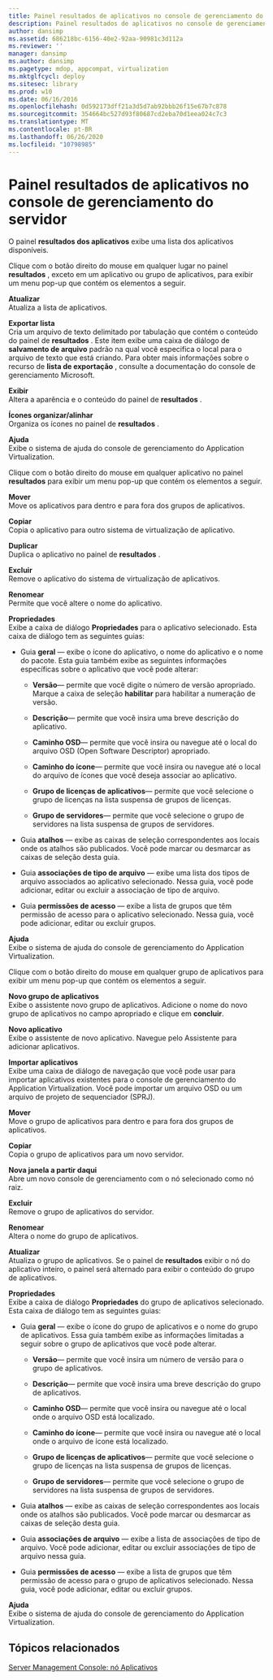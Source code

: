 ```yaml
---
title: Painel resultados de aplicativos no console de gerenciamento do servidor
description: Painel resultados de aplicativos no console de gerenciamento do servidor
author: dansimp
ms.assetid: 686218bc-6156-40e2-92aa-90981c3d112a
ms.reviewer: ''
manager: dansimp
ms.author: dansimp
ms.pagetype: mdop, appcompat, virtualization
ms.mktglfcycl: deploy
ms.sitesec: library
ms.prod: w10
ms.date: 06/16/2016
ms.openlocfilehash: 0d592173dff21a3d5d7ab92bbb26f15e67b7c878
ms.sourcegitcommit: 354664bc527d93f80687cd2eba70d1eea024c7c3
ms.translationtype: MT
ms.contentlocale: pt-BR
ms.lasthandoff: 06/26/2020
ms.locfileid: "10798985"
---
```

# Painel resultados de aplicativos no console de gerenciamento do servidor


O painel **resultados dos aplicativos** exibe uma lista dos aplicativos disponíveis.

Clique com o botão direito do mouse em qualquer lugar no painel **resultados** , exceto em um aplicativo ou grupo de aplicativos, para exibir um menu pop-up que contém os elementos a seguir.

<a href="" id="refresh"></a>**Atualizar**  
Atualiza a lista de aplicativos.

<a href="" id="export-list"></a>**Exportar lista**  
Cria um arquivo de texto delimitado por tabulação que contém o conteúdo do painel de **resultados** . Este item exibe uma caixa de diálogo de **salvamento de arquivo** padrão na qual você especifica o local para o arquivo de texto que está criando. Para obter mais informações sobre o recurso de **lista de exportação** , consulte a documentação do console de gerenciamento Microsoft.

<a href="" id="view"></a>**Exibir**  
Altera a aparência e o conteúdo do painel de **resultados** .

<a href="" id="arrange-line-up-icons"></a>**Ícones organizar/alinhar**  
Organiza os ícones no painel de **resultados** .

<a href="" id="help"></a>**Ajuda**  
Exibe o sistema de ajuda do console de gerenciamento do Application Virtualization.

Clique com o botão direito do mouse em qualquer aplicativo no painel **resultados** para exibir um menu pop-up que contém os elementos a seguir.

<a href="" id="move"></a>**Mover**  
Move os aplicativos para dentro e para fora dos grupos de aplicativos.

<a href="" id="copy"></a>**Copiar**  
Copia o aplicativo para outro sistema de virtualização de aplicativo.

<a href="" id="duplicate"></a>**Duplicar**  
Duplica o aplicativo no painel de **resultados** .

<a href="" id="delete"></a>**Excluir**  
Remove o aplicativo do sistema de virtualização de aplicativos.

<a href="" id="rename"></a>**Renomear**  
Permite que você altere o nome do aplicativo.

<a href="" id="properties"></a>**Propriedades**  
Exibe a caixa de diálogo **Propriedades** para o aplicativo selecionado. Esta caixa de diálogo tem as seguintes guias:

-   Guia **geral** — exibe o ícone do aplicativo, o nome do aplicativo e o nome do pacote. Esta guia também exibe as seguintes informações específicas sobre o aplicativo que você pode alterar:

    -   **Versão**— permite que você digite o número de versão apropriado. Marque a caixa de seleção **habilitar** para habilitar a numeração de versão.

    -   **Descrição**— permite que você insira uma breve descrição do aplicativo.

    -   **Caminho OSD**— permite que você insira ou navegue até o local do arquivo OSD (Open Software Descriptor) apropriado.

    -   **Caminho do ícone**— permite que você insira ou navegue até o local do arquivo de ícones que você deseja associar ao aplicativo.

    -   **Grupo de licenças de aplicativos**— permite que você selecione o grupo de licenças na lista suspensa de grupos de licenças.

    -   **Grupo de servidores**— permite que você selecione o grupo de servidores na lista suspensa de grupos de servidores.

-   Guia **atalhos** — exibe as caixas de seleção correspondentes aos locais onde os atalhos são publicados. Você pode marcar ou desmarcar as caixas de seleção desta guia.

-   Guia **associações de tipo de arquivo** — exibe uma lista dos tipos de arquivo associados ao aplicativo selecionado. Nessa guia, você pode adicionar, editar ou excluir a associação de tipo de arquivo.

-   Guia **permissões de acesso** — exibe a lista de grupos que têm permissão de acesso para o aplicativo selecionado. Nessa guia, você pode adicionar, editar ou excluir grupos.

<a href="" id="help"></a>**Ajuda**  
Exibe o sistema de ajuda do console de gerenciamento do Application Virtualization.

Clique com o botão direito do mouse em qualquer grupo de aplicativos para exibir um menu pop-up que contém os elementos a seguir.

<a href="" id="new-application-group"></a>**Novo grupo de aplicativos**  
Exibe o assistente novo grupo de aplicativos. Adicione o nome do novo grupo de aplicativos no campo apropriado e clique em **concluir**.

<a href="" id="new-application"></a>**Novo aplicativo**  
Exibe o assistente de novo aplicativo. Navegue pelo Assistente para adicionar aplicativos.

<a href="" id="import-applications"></a>**Importar aplicativos**  
Exibe uma caixa de diálogo de navegação que você pode usar para importar aplicativos existentes para o console de gerenciamento do Application Virtualization. Você pode importar um arquivo OSD ou um arquivo de projeto de sequenciador (SPRJ).

<a href="" id="move"></a>**Mover**  
Move o grupo de aplicativos para dentro e para fora dos grupos de aplicativos.

<a href="" id="copy"></a>**Copiar**  
Copia o grupo de aplicativos para um novo servidor.

<a href="" id="new-window-from-here"></a>**Nova janela a partir daqui**  
Abre um novo console de gerenciamento com o nó selecionado como nó raiz.

<a href="" id="delete"></a>**Excluir**  
Remove o grupo de aplicativos do servidor.

<a href="" id="rename"></a>**Renomear**  
Altera o nome do grupo de aplicativos.

<a href="" id="refresh"></a>**Atualizar**  
Atualiza o grupo de aplicativos. Se o painel de **resultados** exibir o nó do aplicativo inteiro, o painel será alternado para exibir o conteúdo do grupo de aplicativos.

<a href="" id="properties"></a>**Propriedades**  
Exibe a caixa de diálogo **Propriedades** do grupo de aplicativos selecionado. Esta caixa de diálogo tem as seguintes guias:

-   Guia **geral** — exibe o ícone do grupo de aplicativos e o nome do grupo de aplicativos. Essa guia também exibe as informações limitadas a seguir sobre o grupo de aplicativos que você pode alterar.

    -   **Versão**— permite que você insira um número de versão para o grupo de aplicativos.

    -   **Descrição**— permite que você insira uma breve descrição do grupo de aplicativos.

    -   **Caminho OSD**— permite que você insira ou navegue até o local onde o arquivo OSD está localizado.

    -   **Caminho do ícone**— permite que você insira ou navegue até o local onde o arquivo de ícone está localizado.

    -   **Grupo de licenças de aplicativos**— permite que você selecione o grupo de licenças na lista suspensa de grupos de licenças.

    -   **Grupo de servidores**— permite que você selecione o grupo de servidores na lista suspensa de grupos de servidores.

-   Guia **atalhos** — exibe as caixas de seleção correspondentes aos locais onde os atalhos são publicados. Você pode marcar ou desmarcar as caixas de seleção desta guia.

-   Guia **associações de arquivo** — exibe a lista de associações de tipo de arquivo. Você pode adicionar, editar ou excluir associações de tipo de arquivo nessa guia.

-   Guia **permissões de acesso** — exibe a lista de grupos que têm permissão de acesso para o grupo de aplicativos selecionado. Nessa guia, você pode adicionar, editar ou excluir grupos.

<a href="" id="help"></a>**Ajuda**  
Exibe o sistema de ajuda do console de gerenciamento do Application Virtualization.

## Tópicos relacionados


[Server Management Console: nó Aplicativos](server-management-console-applications-node.md)

 

 





